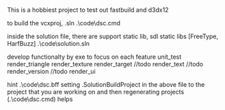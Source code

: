   This is a hobbiest project to test out fastbuild and d3dx12

  to build the vcxproj, .sln
.\code\dsc.cmd

  inside the solution file, there are support static lib, sdl static libs [FreeType, HarfBuzz]
.\code\solution.sln

  develop functionalty by exe to focus on each feature
unit_test
render_triangle
render_texture
render_target
//todo render_text
//todo render_version
//todo render_ui

  hint
.\code\dsc.bff
 setting .SolutionBuildProject in the above file to the project that you are working on and then regenerating projects (.\code\dsc.cmd) helps

